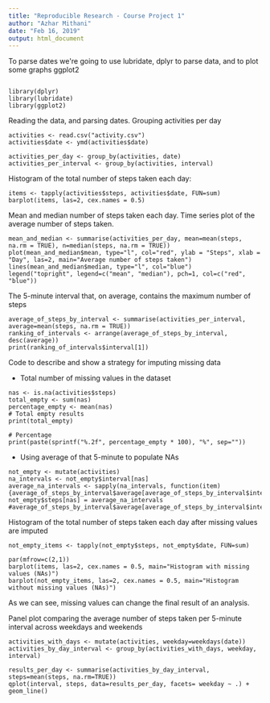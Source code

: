 ```yaml
---
title: "Reproducible Research - Course Project 1"
author: "Azhar Mithani"
date: "Feb 16, 2019"
output: html_document
---
```


To parse dates we're going to use lubridate, dplyr to parse data, and to plot some graphs ggplot2

```{r, echo=TRUE}

library(dplyr)
library(lubridate)
library(ggplot2)
```

Reading the data, and parsing dates. Grouping activities per day

```{r, echo=TRUE}
activities <- read.csv("activity.csv")
activities$date <- ymd(activities$date)

activities_per_day <- group_by(activities, date)
activities_per_interval <- group_by(activities, interval)
```


Histogram of the total number of steps taken each day:

```{r, echo=TRUE}
items <- tapply(activities$steps, activities$date, FUN=sum)
barplot(items, las=2, cex.names = 0.5)
```

Mean and median number of steps taken each day. Time series plot of the average number of steps taken.

```{r, echo=TRUE}
mean_and_median <- summarise(activities_per_day, mean=mean(steps, na.rm = TRUE), n=median(steps, na.rm = TRUE))
plot(mean_and_median$mean, type="l", col="red", ylab = "Steps", xlab = "Day", las=2, main="Average number of steps taken")
lines(mean_and_median$median, type="l", col="blue")
legend("topright", legend=c("mean", "median"), pch=1, col=c("red", "blue"))
```

The 5-minute interval that, on average, contains the maximum number of steps
```{r, echo=TRUE}
average_of_steps_by_interval <- summarise(activities_per_interval, average=mean(steps, na.rm = TRUE))
ranking_of_intervals <- arrange(average_of_steps_by_interval, desc(average))
print(ranking_of_intervals$interval[1])
```

Code to describe and show a strategy for imputing missing data

- Total number of missing values in the dataset
```{r, echo=TRUE}
nas <- is.na(activities$steps)
total_empty <- sum(nas)
percentage_empty <- mean(nas)
# Total empty results
print(total_empty)

# Percentage
print(paste(sprintf("%.2f", percentage_empty * 100), "%", sep=""))
```

- Using average of that 5-minute to populate NAs
```{r, echo=TRUE}
not_empty <- mutate(activities)
na_intervals <- not_empty$interval[nas]
average_na_intervals <- sapply(na_intervals, function(item) {average_of_steps_by_interval$average[average_of_steps_by_interval$interval==item]})
not_empty$steps[nas] = average_na_intervals
#average_of_steps_by_interval$average[average_of_steps_by_interval$interval==0]
```


Histogram of the total number of steps taken each day after missing values are imputed
```{r, echo=TRUE}
not_empty_items <- tapply(not_empty$steps, not_empty$date, FUN=sum)

par(mfrow=c(2,1))
barplot(items, las=2, cex.names = 0.5, main="Histogram with missing values (NAs)")
barplot(not_empty_items, las=2, cex.names = 0.5, main="Histogram without missing values (NAs)")
```

As we can see, missing values can change the final result of an analysis.

Panel plot comparing the average number of steps taken per 5-minute interval across weekdays and weekends

```{r, echo=TRUE}
activities_with_days <- mutate(activities, weekday=weekdays(date))
activities_by_day_interval <- group_by(activities_with_days, weekday, interval)

results_per_day <- summarise(activities_by_day_interval, steps=mean(steps, na.rm=TRUE))
qplot(interval, steps, data=results_per_day, facets= weekday ~ .) + geom_line()
```
